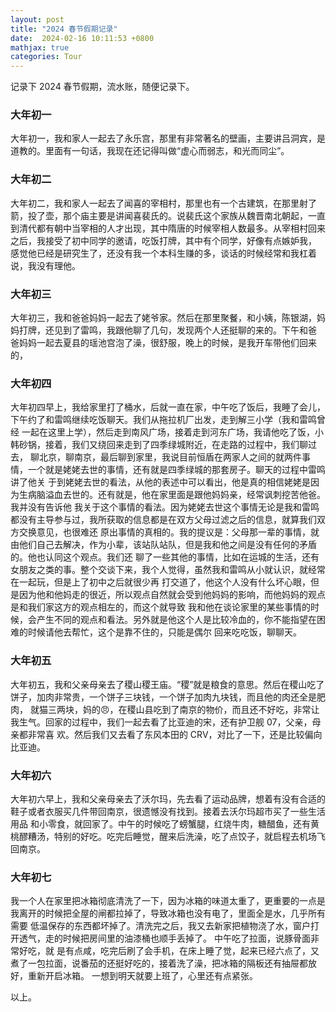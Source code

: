 ```yaml
---
layout: post
title: "2024 春节假期记录"
date:  2024-02-16 10:11:53 +0800
mathjax: true
categories: Tour
---
```


记录下 2024 春节假期，流水账，随便记录下。

### 大年初一
大年初一，我和家人一起去了永乐宫，那里有非常著名的壁画，主要讲吕洞宾，是道教的。里面有一句话，我现在还记得叫做“虚心而弱志，和光而同尘”。

### 大年初二
大年初二，我和家人一起去了闻喜的宰相村，那里也有一个古建筑，在那里射了箭，投了壶，那个庙主要是讲闻喜裴氏的。说裴氏这个家族从魏晋南北朝起，一直
到清代都有朝中当宰相的人才出现，其中隋唐的时候宰相人数最多。从宰相村回来之后，我接受了初中同学的邀请，吃饭打牌，其中有个同学，好像有点嫉妒我，
感觉他已经是研究生了，还没有我一个本科生赚的多，谈话的时候经常和我杠着说，我没有理他。

### 大年初三
大年初三，我和爸爸妈妈一起去了姥爷家。然后在那里聚餐，和小姨，陈银湖，妈妈打牌，还见到了雷鸣，我跟他聊了几句，发现两个人还挺聊的来的。下午和爸
爸妈妈一起去夏县的瑶池宫泡了澡，很舒服，晚上的时候，是我开车带他们回来的，

### 大年初四
大年初四早上，我给家里打了桶水，后就一直在家，中午吃了饭后，我睡了会儿，下午约了和雷鸣继续吃饭聊天。我们从拖拉机厂出发，走到解三小学（我和雷鸣曾经
一起在这里上学），然后走到南风广场，接着走到河东广场，我请他吃了饭，小韩砂锅，接着，我们又绕回来走到了四季绿城附近，在走路的过程中，我们聊过去，
聊北京，聊南京，最后聊到家里，我说目前恒盾在两家人之间的就两件事情，一个就是姥姥去世的事情，还有就是四季绿城的那套房子。聊天的过程中雷鸣讲了他关
于到姥姥去世的看法，从他的表述中可以看出，他是真的相信姥姥是因为生病脑溢血去世的。还有就是，他在家里面是跟他妈妈亲，经常讽刺挖苦他爸。我并没有告诉他
我关于这个事情的看法。因为姥姥去世这个事情无论是我和雷鸣都没有主导参与过，我所获取的信息都是在双方父母过滤之后的信息，就算我们双方交换意见，也很难还
原出事情的真相的。我的提议是：父母那一辈的事情，就由他们自己去解决，作为小辈，该站队站队，但是我和他之间是没有任何的矛盾的。他也认同这个观点。我们还
聊了一些其他的事情，比如在运城的生活，还有女朋友之类的事。整个交谈下来，我个人觉得，虽然我和雷鸣从小就认识，就经常在一起玩，但是上了初中之后就很少再
打交道了，他这个人没有什么坏心眼，但是因为他和他妈走的很近，所以观点自然就会受到他妈妈的影响，而他妈妈的观点是和我们家这方的观点相左的，而这个就导致
我和他在谈论家里的某些事情的时候，会产生不同的观点和看法。另外就是他这个人是比较冷血的，你不能指望在困难的时候请他去帮忙，这个是靠不住的，只能是偶尔
回来吃吃饭，聊聊天。

### 大年初五
大年初五，我和父亲母亲去了稷山稷王庙。“稷”就是粮食的意思。然后在稷山吃了饼子，加肉非常贵，一个饼子三块钱，一个饼子加肉九块钱，而且他的肉还全是肥肉，
就猫三两块，妈的😠，在稷山县吃到了南京的物价，而且还不好吃，非常让我生气。回家的过程中，我们一起去看了比亚迪的宋，还有护卫舰 07，父亲，母亲都非常喜
欢。然后我们又去看了东风本田的 CRV，对比了一下，还是比较偏向比亚迪。

### 大年初六
大年初六早上，我和父亲母亲去了沃尔玛，先去看了运动品牌，想着有没有合适的鞋子或者衣服买几件带回南京，很遗憾没有找到。接着去沃尔玛超市买了一些生活用品
和小零食，就回家了。中午的时候吃了螃蟹腿，红烧牛肉，糖醋鱼，还有黄桃醪糟汤，特别的好吃。吃完后睡觉，醒来后洗澡，吃了点饺子，就启程去机场飞回南京。

### 大年初七
我一个人在家里把冰箱彻底清洗了一下，因为冰箱的味道太重了，更重要的一点是我离开的时候把全屋的闸都拉掉了，导致冰箱也没有电了，里面全是水，几乎所有需要
低温保存的东西都坏掉了。清洗完之后，我又去新家把植物浇了水，窗户打开透气，走的时候把房间里的油漆桶也顺手丢掉了。 中午吃了拉面，说豚骨面非常好吃，就
是有点咸，吃完后刷了会手机，在床上睡了觉，起来已经六点了，又煮了一包拉面，说番茄的还挺好吃的，接着洗了澡，把冰箱的隔板还有抽屉都放好，重新开启冰箱。
一想到明天就要上班了，心里还有点紧张。

以上。
